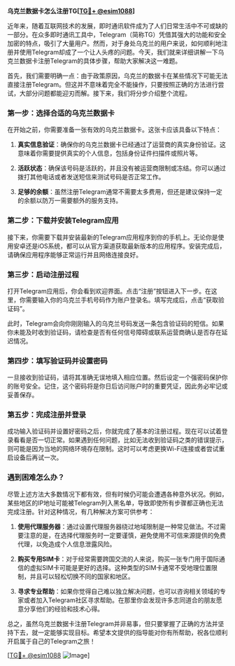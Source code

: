 **乌克兰数据卡怎么注册TG[[TG💪+ @esim1088](https://t.me/s/esim1088)]**

近年来，随着互联网技术的发展，即时通讯软件成为了人们日常生活中不可或缺的一部分。在众多即时通讯工具中，Telegram（简称TG）凭借其强大的功能和安全加密的特点，吸引了大量用户。然而，对于身处乌克兰的用户来说，如何顺利地注册并使用Telegram却成了一个让人头疼的问题。今天，我们就来详细讲解一下乌克兰数据卡注册Telegram的具体步骤，帮助大家解决这一难题。

首先，我们需要明确一点：由于政策原因，乌克兰的数据卡在某些情况下可能无法直接注册Telegram。但这并不意味着完全不能操作，只要按照正确的方法进行尝试，大部分问题都能迎刃而解。接下来，我们将分步介绍整个流程。

### 第一步：选择合适的乌克兰数据卡

在开始之前，你需要准备一张有效的乌克兰数据卡。这张卡应该具备以下特点：

1. **真实信息验证**：确保你的乌克兰数据卡已经通过了运营商的真实身份验证。这意味着你需要提供真实的个人信息，包括身份证件扫描件或照片等。
   
2. **活跃状态**：确保该号码是活跃的，并且没有被运营商限制或冻结。你可以通过拨打其他电话或者发送短信来测试号码是否正常工作。

3. **足够的余额**：虽然注册Telegram通常不需要太多费用，但还是建议保持一定的余额以防万一需要额外的服务支持。

### 第二步：下载并安装Telegram应用

接下来，你需要下载并安装最新的Telegram应用程序到你的手机上。无论你是使用安卓还是iOS系统，都可以从官方渠道获取最新版本的应用程序。安装完成后，请确保应用程序能够正常运行并且网络连接良好。

### 第三步：启动注册过程

打开Telegram应用后，你会看到欢迎界面。点击“注册”按钮进入下一步。在这里，你需要输入你的乌克兰手机号码作为账户登录名。填写完成后，点击“获取验证码”。

此时，Telegram会向你刚刚输入的乌克兰号码发送一条包含验证码的短信。如果你未能及时收到验证码，请检查是否有任何信号障碍或联系运营商确认是否存在延迟情况。

### 第四步：填写验证码并设置密码

一旦接收到验证码，请将其准确无误地填入相应位置。然后设定一个强密码保护你的账号安全。记住，这个密码将是你日后访问账户时的重要凭证，因此务必牢记或妥善保存。

### 第五步：完成注册并登录

成功输入验证码并设置好密码之后，你就完成了基本的注册过程。现在可以试着登录看看是否一切正常。如果遇到任何问题，比如无法收到验证码之类的错误提示，则可能是因为当地的网络环境存在限制。这时可以考虑更换Wi-Fi连接或者尝试重启设备后再试一次。

### 遇到困难怎么办？

尽管上述方法大多数情况下都有效，但有时候仍可能会遭遇各种意外状况。例如，某些地区的IP地址可能被Telegram列入黑名单，导致即使所有步骤都正确也无法完成注册。针对这种情况，有几种解决方案可供参考：

1. **使用代理服务器**：通过设置代理服务器绕过地域限制是一种常见做法。不过需要注意的是，在选择代理服务时一定要谨慎，避免使用不可信来源提供的免费代理，以免造成个人信息泄露风险。

2. **购买专用SIM卡**：对于经常需要跨国交流的人来说，购买一张专门用于国际通信的虚拟SIM卡可能是更好的选择。这种类型的SIM卡通常不受地理位置限制，并且可以轻松切换不同的国家和地区。

3. **寻求专业帮助**：如果你觉得自己难以独立解决问题，也可以咨询相关领域的专家或者加入Telegram社区寻求帮助。在那里你会发现许多志同道合的朋友愿意分享他们的经验和技术心得。

总之，虽然乌克兰数据卡注册Telegram并非易事，但只要掌握了正确的方法并坚持下去，就一定能够实现目标。希望本文提供的指导能对你有所帮助，祝各位顺利开启属于自己的Telegram之旅！

[[TG💪+ @esim1088](https://t.me/s/esim1088) ![Image](https://i.postimg.cc/4NQfJmqS/Snipaste-2025-05-13-00-14-12.png)]